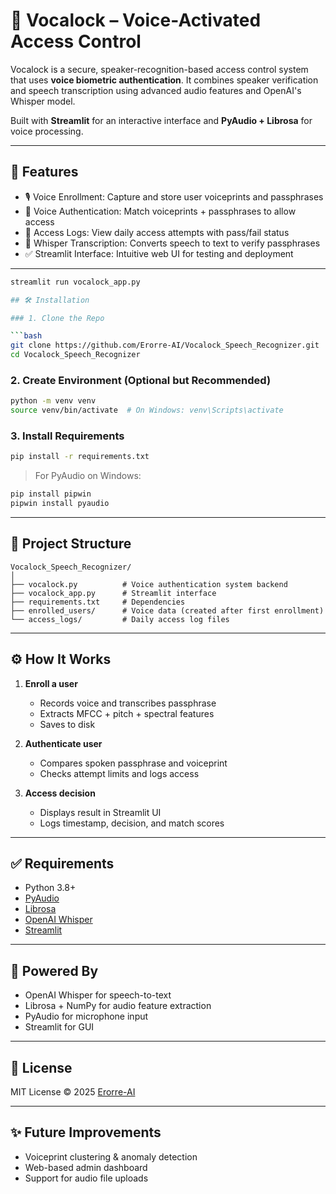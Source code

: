 # 🔐 Vocalock – Voice-Activated Access Control

Vocalock is a secure, speaker-recognition-based access control system that uses **voice biometric authentication**. It combines speaker verification and speech transcription using advanced audio features and OpenAI's Whisper model. 

Built with **Streamlit** for an interactive interface and **PyAudio + Librosa** for voice processing.

---

## 🚀 Features

- 🎙️ Voice Enrollment: Capture and store user voiceprints and passphrases
- 🔑 Voice Authentication: Match voiceprints + passphrases to allow access
- 📜 Access Logs: View daily access attempts with pass/fail status
- 🧠 Whisper Transcription: Converts speech to text to verify passphrases
- ✅ Streamlit Interface: Intuitive web UI for testing and deployment

---


```bash
streamlit run vocalock_app.py

## 🛠️ Installation

### 1. Clone the Repo

```bash
git clone https://github.com/Erorre-AI/Vocalock_Speech_Recognizer.git
cd Vocalock_Speech_Recognizer
```

### 2. Create Environment (Optional but Recommended)

```bash
python -m venv venv
source venv/bin/activate  # On Windows: venv\Scripts\activate
```

### 3. Install Requirements

```bash
pip install -r requirements.txt
```

> For PyAudio on Windows:

```bash
pip install pipwin
pipwin install pyaudio
```

---

## 📁 Project Structure

```
Vocalock_Speech_Recognizer/
│
├── vocalock.py          # Voice authentication system backend
├── vocalock_app.py      # Streamlit interface
├── requirements.txt     # Dependencies
├── enrolled_users/      # Voice data (created after first enrollment)
└── access_logs/         # Daily access log files
```

---

## ⚙️ How It Works

1. **Enroll a user**

   * Records voice and transcribes passphrase
   * Extracts MFCC + pitch + spectral features
   * Saves to disk

2. **Authenticate user**

   * Compares spoken passphrase and voiceprint
   * Checks attempt limits and logs access

3. **Access decision**

   * Displays result in Streamlit UI
   * Logs timestamp, decision, and match scores

---

## ✅ Requirements

* Python 3.8+
* [PyAudio](https://people.csail.mit.edu/hubert/pyaudio/)
* [Librosa](https://librosa.org)
* [OpenAI Whisper](https://github.com/openai/whisper)
* [Streamlit](https://streamlit.io)

---

## 🧠 Powered By

* OpenAI Whisper for speech-to-text
* Librosa + NumPy for audio feature extraction
* PyAudio for microphone input
* Streamlit for GUI

---

## 📜 License

MIT License © 2025 [Erorre-AI](https://github.com/Erorre-AI)

---

## ✨ Future Improvements

* Voiceprint clustering & anomaly detection
* Web-based admin dashboard
* Support for audio file uploads

```
